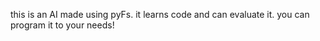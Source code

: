 this is an AI made using pyFs.
it learns code and can evaluate it.
you can program it to your needs!